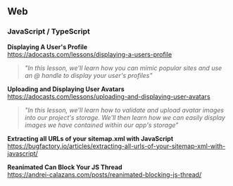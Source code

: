 ## Web

### JavaScript / TypeScript

**Displaying A User's Profile**  
https://adocasts.com/lessons/displaying-a-users-profile

> _"In this lesson, we'll learn how you can mimic popular sites and use an @
> handle to display your user's profiles"_

**Uploading and Displaying User Avatars**  
https://adocasts.com/lessons/uploading-and-displaying-user-avatars

> _"In this lesson, we'll learn how to validate and upload avatar images into
> our project's storage. We'll then learn how we can easily display images we
> have contained within our app's storage"_

**Extracting all URLs of your sitemap.xml with JavaScript**  
https://bugfactory.io/articles/extracting-all-urls-of-your-sitemap-xml-with-javascript/

**Reanimated Can Block Your JS Thread**  
https://andrei-calazans.com/posts/reanimated-blocking-js-thread/
